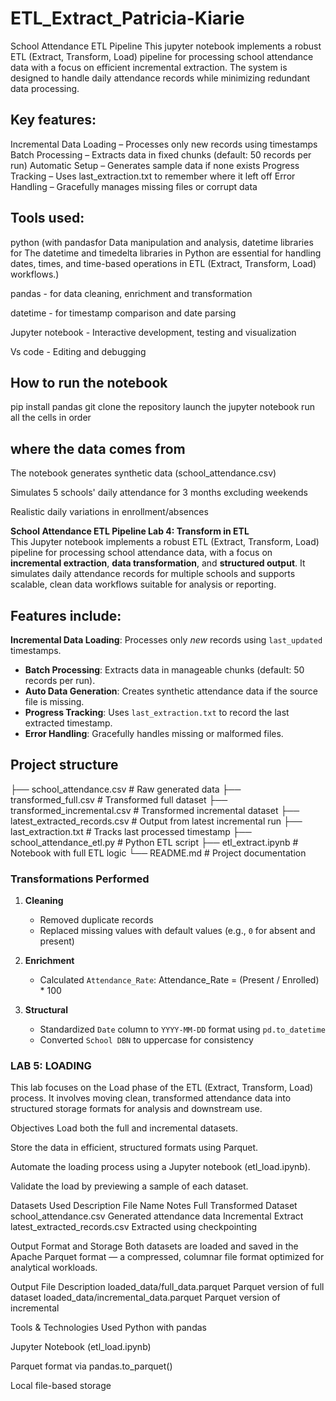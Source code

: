 # ETL_Extract_Patricia-Kiarie
School Attendance ETL Pipeline
This jupyter notebook implements a robust ETL (Extract, Transform, Load) pipeline for processing school attendance data with a focus on efficient incremental extraction. The system is designed to handle daily attendance records while minimizing redundant data processing.
## Key features:
 Incremental Data Loading – Processes only new records using timestamps
 Batch Processing – Extracts data in fixed chunks (default: 50 records per run)
 Automatic Setup – Generates sample data if none exists
 Progress Tracking – Uses last_extraction.txt to remember where it left off
 Error Handling – Gracefully manages missing files or corrupt data

## Tools used:
python (with pandasfor Data manipulation and analysis, datetime libraries for The datetime and timedelta libraries in Python are essential for handling dates, times, and time-based operations in ETL (Extract, Transform, Load) workflows.)

pandas - for data cleaning, enrichment and transformation

datetime - for timestamp comparison and date parsing

Jupyter notebook - Interactive development, testing and visualization

Vs code - Editing and debugging

## How to run the notebook
pip install pandas
git clone the repository
launch the jupyter notebook
run all the cells in order

## where the data comes from
The notebook generates synthetic data (school_attendance.csv)

Simulates 5 schools' daily attendance for 3 months excluding weekends

Realistic daily variations in enrollment/absences

**School Attendance ETL Pipeline Lab 4: Transform in ETL**  
This Jupyter notebook implements a robust ETL (Extract, Transform, Load) pipeline for processing school attendance data, with a focus on **incremental extraction**, **data transformation**, and **structured output**. It simulates daily attendance records for multiple schools and supports scalable, clean data workflows suitable for analysis or reporting.

## Features include:
**Incremental Data Loading**: Processes only *new* records using `last_updated` timestamps.
- **Batch Processing**: Extracts data in manageable chunks (default: 50 records per run).
- **Auto Data Generation**: Creates synthetic attendance data if the source file is missing.
- **Progress Tracking**: Uses `last_extraction.txt` to record the last extracted timestamp.
- **Error Handling**: Gracefully handles missing or malformed files.

## Project structure
├── school_attendance.csv # Raw generated data
├── transformed_full.csv # Transformed full dataset
├── transformed_incremental.csv # Transformed incremental dataset
├── latest_extracted_records.csv # Output from latest incremental run
├── last_extraction.txt # Tracks last processed timestamp
├── school_attendance_etl.py # Python ETL script
├── etl_extract.ipynb # Notebook with full ETL logic
└── README.md # Project documentation


### Transformations Performed

1. **Cleaning**
   - Removed duplicate records
   - Replaced missing values with default values (e.g., `0` for absent and present)

2. **Enrichment**
   - Calculated `Attendance_Rate`:
    Attendance_Rate = (Present / Enrolled) * 100


3. **Structural**
   - Standardized `Date` column to `YYYY-MM-DD` format using `pd.to_datetime`
   - Converted `School DBN` to uppercase for consistency

### LAB 5: LOADING
This lab focuses on the Load phase of the ETL (Extract, Transform, Load) process. It involves moving clean, transformed attendance data into structured storage formats for analysis and downstream use.

 Objectives
Load both the full and incremental datasets.

Store the data in efficient, structured formats using Parquet.

Automate the loading process using a Jupyter notebook (etl_load.ipynb).

Validate the load by previewing a sample of each dataset.

 Datasets Used
Description	File Name	Notes
Full Transformed Dataset	school_attendance.csv	Generated attendance data
Incremental Extract	latest_extracted_records.csv	Extracted using checkpointing

 Output Format and Storage
Both datasets are loaded and saved in the Apache Parquet format — a compressed, columnar file format optimized for analytical workloads.

Output File	Description
loaded_data/full_data.parquet	Parquet version of full dataset
loaded_data/incremental_data.parquet	Parquet version of incremental

 Tools & Technologies Used
Python with pandas

Jupyter Notebook (etl_load.ipynb)

Parquet format via pandas.to_parquet()

Local file-based storage


